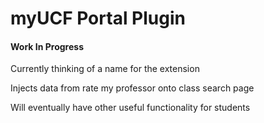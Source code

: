 # myUCF Portal Plugin

#### Work In Progress

Currently thinking of a name for the extension

Injects data from rate my professor onto class search page

Will eventually have other useful functionality for students
